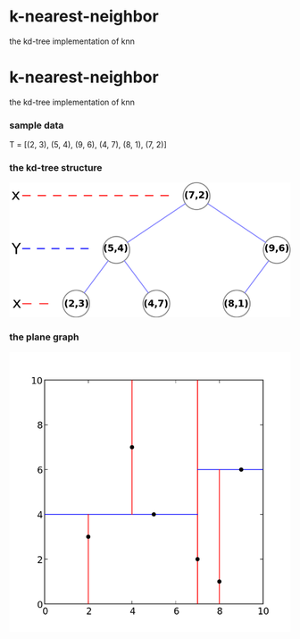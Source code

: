 # k-nearest-neighbor
the kd-tree implementation of knn

# k-nearest-neighbor
the kd-tree implementation of knn

### sample data
T = [(2, 3), (5, 4), (9, 6), (4, 7), (8, 1), (7, 2)]

### the kd-tree structure
![kd-tree](./kd-tree-structure.png)

### the plane graph
![plane_segmentation](./2-dimension-kd-tree-plane-graph.png)
